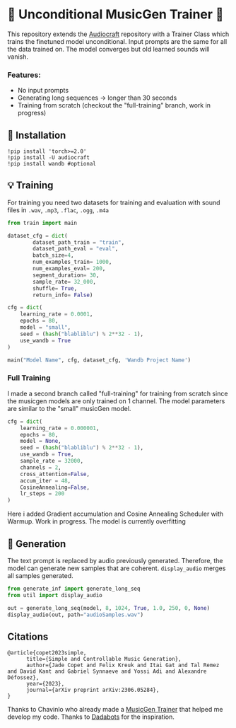 # 🤖 Unconditional MusicGen Trainer 🤖

This repository extends the [Audiocraft](https://github.com/facebookresearch/audiocraft) repository with a Trainer Class which trains the finetuned model unconditional.
Input prompts are the same for all the data trained on. The model converges but old learned sounds will vanish. 

### Features:

* No input prompts
* Generating long sequences -> longer than 30 seconds 
* Training from scratch (checkout the "full-training" branch, work in progress)

## 🔨 Installation

    
    !pip install 'torch>=2.0' 
    !pip install -U audiocraft 
    !pip install wandb #optional
    

## 💡 Training

For training you need two datasets for training and evaluation with sound files in `.wav`, `.mp3`, `.flac`, `.ogg`, `.m4a`

```python
from train import main

dataset_cfg = dict(
        dataset_path_train = "train",
        dataset_path_eval = "eval",
        batch_size=4,
        num_examples_train= 1000,
        num_examples_eval= 200,
        segment_duration= 30,
        sample_rate= 32_000,
        shuffle= True,
        return_info= False)

cfg = dict(
    learning_rate = 0.0001,
    epochs = 80,
    model = "small",
    seed = (hash("blabliblu") % 2**32 - 1),
    use_wandb = True
)

main("Model Name", cfg, dataset_cfg, 'Wandb Project Name')
```
### Full Training

I made a second branch called "full-training" for training from scratch since the musicgen models are only trained on 1 channel. 
The model parameters are similar to the "small" musicGen model.

```python
cfg = dict(
    learning_rate = 0.000001,
    epochs = 80,
    model = None,
    seed = (hash("blabliblu") % 2**32 - 1),
    use_wandb = True, 
    sample_rate = 32000,
    channels = 2,
    cross_attention=False,
    accum_iter = 48,
    CosineAnnealing=False,
    lr_steps = 200
)
```
Here i added Gradient accumulation and Cosine Annealing Scheduler with Warmup. 
Work in progress. The model is currently overfitting 

## 🎼 Generation
The text prompt is replaced by audio previously generated. Therefore, the model can generate new samples that are coherent. `display_audio` merges all samples generated.

```python
from generate_inf import generate_long_seq
from util import display_audio

out = generate_long_seq(model, 8, 1024, True, 1.0, 250, 0, None)
display_audio(out, path="audioSamples.wav")
```

## Citations

```
@article{copet2023simple,
      title={Simple and Controllable Music Generation},
      author={Jade Copet and Felix Kreuk and Itai Gat and Tal Remez and David Kant and Gabriel Synnaeve and Yossi Adi and Alexandre Défossez},
      year={2023},
      journal={arXiv preprint arXiv:2306.05284},
}
```

Thanks to Chavinlo who already made a [MusicGen Trainer](https://github.com/chavinlo/musicgen_trainer) that helped me develop my code.
Thanks to [Dadabots](https://dadabots.com/) for the inspiration.